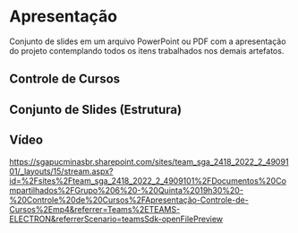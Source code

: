 # Apresentação

Conjunto de slides em um arquivo PowerPoint ou PDF com a apresentação do projeto contemplando todos os itens trabalhados nos demais artefatos.

## Controle de Cursos

## Conjunto de Slides (Estrutura)

## Vídeo
https://sgapucminasbr.sharepoint.com/sites/team_sga_2418_2022_2_4909101/_layouts/15/stream.aspx?id=%2Fsites%2Fteam_sga_2418_2022_2_4909101%2FDocumentos%20Compartilhados%2FGrupo%206%20-%20Quinta%2019h30%20-%20Controle%20de%20Cursos%2FApresentação-Controle-de-Cursos%2Emp4&referrer=Teams%2ETEAMS-ELECTRON&referrerScenario=teamsSdk-openFilePreview
